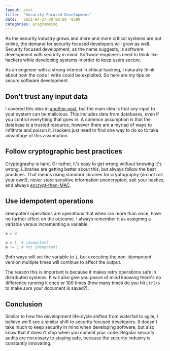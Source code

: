 ```yaml
---
layout: post
title:  "Security Focused Development"
date:   2021-04-27 00:00:00 -0500
categories: programming
---
```


As the security industry grows and more and more critical systems are
put online, the demand for security focused developers will grow as
well.  Security focused development, as the name suggests, is software
development with security in mind. Software engineers need to think like
hackers while developing systems in order to keep users secure.

As an engineer with a strong interest in ethical hacking, I naturally
think about how the code I write could be exploited. So here are my tips
on secure software development.

## Don't trust any input data
I covered this idea in [another post](/posts/trusting-data.html), but the
main idea is that any input to your system can be malicious. This includes
data from databases, even if you control everything that goes in. A
common assumption is that the database is a trusted resource, however
there are a myriad of ways to infiltrate and poison it. Hackers just
need to find one way to do so to take advantage of this assumption.

## Follow cryptographic best practices
Cryptography is hard. Or rather, it's easy to get wrong without knowing
it's wrong.  Libraries are getting better about this, but always follow
the best practices. That means using standard libraries for cryptography
(do not roll your own!), never store sensitive information unencrypted,
salt your hashes, and always [encrypt-then-MAC](/knowledge/mac.html#encrypt-then-mac).

## Use idempotent operations
Idempotent operations are operations that when ran more than once, have
no further effect on the outcome. I always remember it as assigning a
variable versus incrementing a variable.

```python
a = 0

a = 1  # idempotent
a += 1 # not idempotent
```

Both ways will set the variable to `1`, but executing the non-idempotent
version multiple times will continue to affect the output.

The reason this is important is because it makes retry operations safe in
distributed systems. It will also give you peace of mind knowing there's
no difference running it once or 100 times (how many times do you hit `Ctrl+S`
to make *sure* your document is saved?).

## Conclusion
Similar to how the development life-cycle shifted from waterfall to agile,
I believe we'll see a similar shift to security focused developers. It
doesn't take much to keep security in mind when developing software, but
also know that it doesn't stop when you commit your code. Regular security
audits are necessary to staying safe, because the security industry is
constantly innovating.
